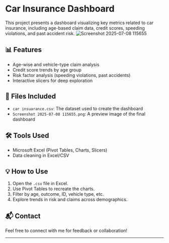 # Car Insurance Dashboard

This project presents a dashboard visualizing key metrics related to car insurance, including age-based claim data, credit scores, speeding violations, and past accident risk.
![Screenshot 2025-07-08 115655](https://github.com/user-attachments/assets/c8e5cfa6-881f-4015-90af-41361e9676fc)



## 📊 Features
- Age-wise and vehicle-type claim analysis
- Credit score trends by age group
- Risk factor analysis (speeding violations, past accidents)
- Interactive slicers for deep exploration

## 📁 Files Included
- `car insuarance.csv`: The dataset used to create the dashboard
- `Screenshot 2025-07-08 115655.png`: A preview image of the final dashboard


## 🛠 Tools Used
- Microsoft Excel (Pivot Tables, Charts, Slicers)
- Data cleaning in Excel/CSV

## 💡 How to Use
1. Open the `.csv` file in Excel.
2. Use Pivot Tables to recreate the charts.
3. Filter by age, outcome, ID, vehicle type, etc.
4. Explore trends in risk and claims across demographics.

## 📬 Contact
Feel free to connect with me for feedback or collaboration!

---

